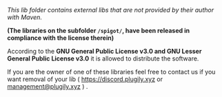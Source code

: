 _This lib folder contains external libs that are not provided by their author with Maven._

**(The libraries on the subfolder `/spigot/`, have been released in compliance with the license therein)**

According to the **GNU General Public License v3.0 and GNU Lesser General Public License v3.0** it is allowed to distribute the software.


If you are the owner of one of these libraries feel free to contact us if you want removal of your lib ( https://discord.plugily.xyz or management@plugily.xyz ) . 